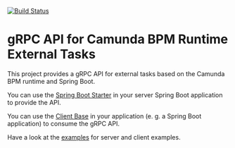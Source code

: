 [![Build Status](https://travis-ci.com/tmetzke/camunda-bpm-grpc-external-task.svg?branch=master)](https://travis-ci.org/tmetzke/camunda-bpm-grpc-external-task)
# gRPC API for Camunda BPM Runtime External Tasks
This project provides a gRPC API for external tasks based on the Camunda BPM runtime and Spring Boot.

You can use the [Spring Boot Starter](./starter) in your server Spring Boot application to provide the API.

You can use the [Client Base](./client-core) in your application (e. g. a Spring Boot application) to consume the gRPC API.

Have a look at the [examples](./examples) for server and client examples.

